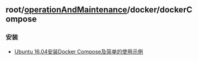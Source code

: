 ## root/[operationAndMaintenance](../README.md)/docker/dockerCompose
### 安装
* [Ubuntu 16.04安装Docker Compose及简单的使用示例](https://www.centos.bz/2017/08/ubuntu-16-04-install-docker-compose/)


